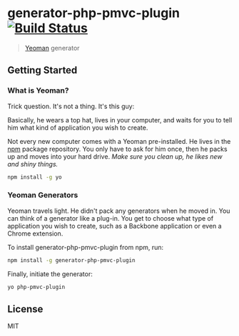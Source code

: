 # generator-php-pmvc-plugin [![Build Status](https://secure.travis-ci.org/pmvc/generator-php-pmvc-plugin.png?branch=master)](https://travis-ci.org/pmvc/generator-php-pmvc-plugin)

> [Yeoman](http://yeoman.io) generator


## Getting Started

### What is Yeoman?

Trick question. It's not a thing. It's this guy:

Basically, he wears a top hat, lives in your computer, and waits for you to tell him what kind of application you wish to create.

Not every new computer comes with a Yeoman pre-installed. He lives in the [npm](https://npmjs.org) package repository. You only have to ask for him once, then he packs up and moves into your hard drive. *Make sure you clean up, he likes new and shiny things.*

```bash
npm install -g yo
```

### Yeoman Generators

Yeoman travels light. He didn't pack any generators when he moved in. You can think of a generator like a plug-in. You get to choose what type of application you wish to create, such as a Backbone application or even a Chrome extension.

To install generator-php-pmvc-plugin from npm, run:

```bash
npm install -g generator-php-pmvc-plugin
```

Finally, initiate the generator:

```bash
yo php-pmvc-plugin
```

## License

MIT
